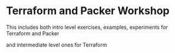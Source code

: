 # Terraform and Packer Workshop

This includes both intro level exercises, examples, experiments for Terraform and Packer

and intermediate level ones for Terraform
